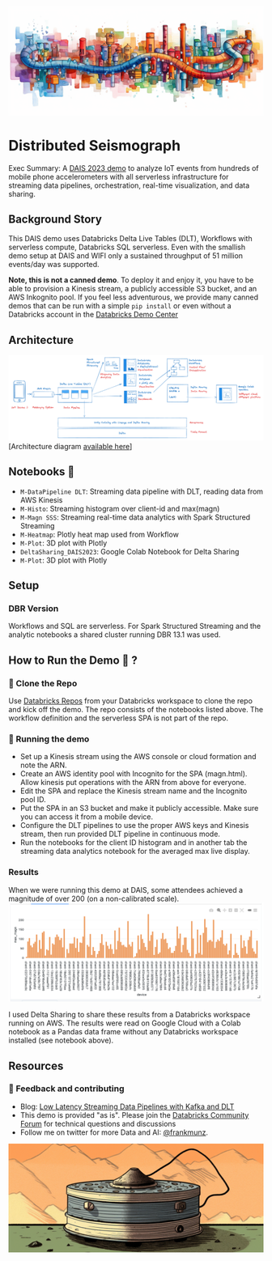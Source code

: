 ![Arch](img/data-pipeline2.png)
# Distributed Seismograph
Exec Summary: A [DAIS 2023 demo](https://www.databricks.com/dataaisummit/session/embracing-future-data-engineering-serverless-real-time-lakehouse-action) to analyze IoT events from hundreds of mobile phone accelerometers with all serverless infrastructure for streaming data pipelines, orchestration, real-time visualization, and data sharing. 


## Background Story

This DAIS demo uses Databricks Delta Live Tables (DLT), Workflows with serverless compute, Databricks SQL serverless. Even with the smallish demo setup at DAIS and WIFI only a sustained throughput of 51 million events/day was supported. 

**Note, this is not a canned demo**. To deploy it and enjoy it, you have to be able to provision a Kinesis stream, a publicly accessible S3 bucket, and an AWS Inkognito pool. If you feel less adventurous, we provide many canned demos that can be run with a simple `pip install` or even without a Databricks account in the [Databricks Demo Center](https://databricks.com/demos)  

## Architecture 

![Arch](img/archdiagram.png)
[Architecture diagram [available here](motion.excalidraw)]

## Notebooks 📔 

* `M-DataPipeline DLT`: Streaming data pipeline with DLT, reading data from AWS Kinesis
* `M-Histo`: Streaming histogram over client-id and max(magn)
* `M-Magn SSS`: Streaming real-time data analytics with Spark Structured Streaming
* `M-Heatmap`: Plotly heat map used from Workflow
* `M-Plot`: 3D plot with Plotly
* `DeltaSharing_DAIS2023`: Google Colab Notebook for Delta Sharing
* `M-Plot`: 3D plot with Plotly


## Setup

### DBR Version
Workflows and SQL are serverless. For Spark Structured Streaming and the analytic notebooks a shared cluster running DBR 13.1 was used.
## How to Run the Demo 🚀 ?
### 🐑 Clone the Repo
Use [Databricks Repos](https://docs.databricks.com/repos/index.html#clone-a-remote-git-repository) from your Databricks workspace to clone the repo and kick off the demo. The repo consists of the notebooks listed above. The workflow definition and the serverless SPA is not part of the repo.


### 🚀 Running the demo 
* Set up a Kinesis stream using the AWS console or cloud formation and note the ARN. 
* Create an AWS identity pool with Incognito for the SPA (magn.html). Allow kinesis put operations with the ARN from above for everyone. 
* Edit the SPA and replace the Kinesis stream name and the Incognito pool ID. 
* Put the SPA in an S3 bucket and make it publicly accessible. Make sure you can access it from a mobile device. 
* Configure the DLT pipelines to use the proper AWS keys and Kinesis stream, then run provided DLT pipeline in continuous mode.
* Run the notebooks for the client ID histogram and in another tab the streaming data analytics notebook for the averaged max live display.

### Results

When we were running this demo at DAIS, some attendees achieved a magnitude of over 200 (on a non-calibrated scale). 
![Arch](img/histo.png)

I used Delta Sharing to share these results from a Databricks workspace running on AWS.
The results were read on Google Cloud with a Colab notebook as a Pandas data frame without any Databricks workspace installed (see notebook above). 



## Resources

### 🤝 Feedback and contributing

* Blog: [Low Latency Streaming Data Pipelines with Kafka and DLT](https://www.databricks.com/blog/2022/08/09/low-latency-streaming-data-pipelines-with-delta-live-tables-and-apache-kafka.html)
* This demo is provided "as is". Please join the [Databricks Community Forum](https://community.databricks.com/) for technical questions and discussions
* Follow me on twitter for more Data and AI: [@frankmunz](https://twitter.com/frankmunz). 


![Arch](img/data-magn.png)

